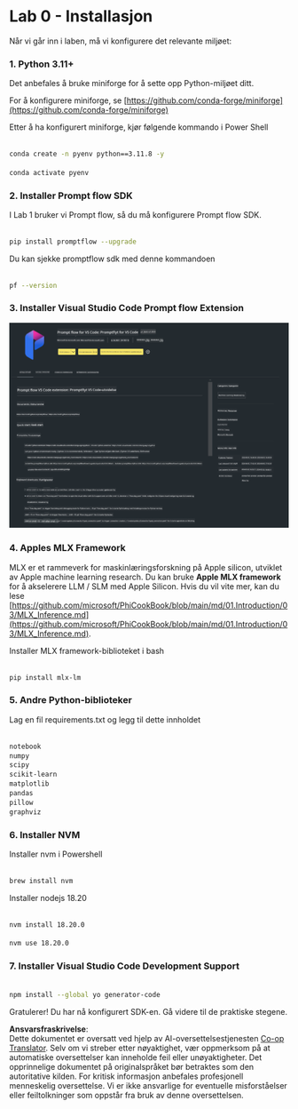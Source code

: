 <!--
CO_OP_TRANSLATOR_METADATA:
{
  "original_hash": "4b16264917d9b93169745d92b8ce8c65",
  "translation_date": "2025-05-09T19:35:53+00:00",
  "source_file": "md/02.Application/02.Code/Phi3/VSCodeExt/HOL/Apple/01.Installations.md",
  "language_code": "no"
}
-->
# **Lab 0 - Installasjon**

Når vi går inn i laben, må vi konfigurere det relevante miljøet:


### **1. Python 3.11+**

Det anbefales å bruke miniforge for å sette opp Python-miljøet ditt.

For å konfigurere miniforge, se [https://github.com/conda-forge/miniforge](https://github.com/conda-forge/miniforge)

Etter å ha konfigurert miniforge, kjør følgende kommando i Power Shell

```bash

conda create -n pyenv python==3.11.8 -y

conda activate pyenv

```


### **2. Installer Prompt flow SDK**

I Lab 1 bruker vi Prompt flow, så du må konfigurere Prompt flow SDK.

```bash

pip install promptflow --upgrade

```

Du kan sjekke promptflow sdk med denne kommandoen


```bash

pf --version

```

### **3. Installer Visual Studio Code Prompt flow Extension**

![pf](../../../../../../../../../translated_images/pf_ext.fa065f22e1ee3e67157662d8be5241f346ddd83744045e3406d92b570e8d8b36.no.png)

### **4. Apples MLX Framework**

MLX er et rammeverk for maskinlæringsforskning på Apple silicon, utviklet av Apple machine learning research. Du kan bruke **Apple MLX framework** for å akselerere LLM / SLM med Apple Silicon. Hvis du vil vite mer, kan du lese [https://github.com/microsoft/PhiCookBook/blob/main/md/01.Introduction/03/MLX_Inference.md](https://github.com/microsoft/PhiCookBook/blob/main/md/01.Introduction/03/MLX_Inference.md).

Installer MLX framework-biblioteket i bash


```bash

pip install mlx-lm

```



### **5. Andre Python-biblioteker**


Lag en fil requirements.txt og legg til dette innholdet

```txt

notebook
numpy 
scipy 
scikit-learn 
matplotlib 
pandas 
pillow 
graphviz

```


### **6. Installer NVM**

Installer nvm i Powershell 


```bash

brew install nvm

```

Installer nodejs 18.20


```bash

nvm install 18.20.0

nvm use 18.20.0

```

### **7. Installer Visual Studio Code Development Support**


```bash

npm install --global yo generator-code

```

Gratulerer! Du har nå konfigurert SDK-en. Gå videre til de praktiske stegene.

**Ansvarsfraskrivelse**:  
Dette dokumentet er oversatt ved hjelp av AI-oversettelsestjenesten [Co-op Translator](https://github.com/Azure/co-op-translator). Selv om vi streber etter nøyaktighet, vær oppmerksom på at automatiske oversettelser kan inneholde feil eller unøyaktigheter. Det opprinnelige dokumentet på originalspråket bør betraktes som den autoritative kilden. For kritisk informasjon anbefales profesjonell menneskelig oversettelse. Vi er ikke ansvarlige for eventuelle misforståelser eller feiltolkninger som oppstår fra bruk av denne oversettelsen.